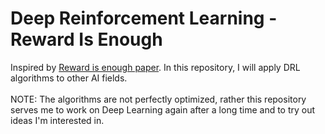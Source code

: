 # Deep Reinforcement Learning - Reward Is Enough
Inspired by [Reward is enough paper](https://www.sciencedirect.com/science/article/pii/S0004370221000862). In this repository, I will apply DRL algorithms to other AI fields.
<br />
<br />
NOTE: The algorithms are not perfectly optimized, rather this repository serves me to work on Deep Learning again after a long time and to try out ideas I'm interested in.
